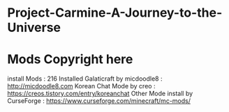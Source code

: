 # Project-Carmine-A-Journey-to-the-Universe
# Mods Copyright here
install Mods : 216 Installed
Galaticraft by micdoodle8 : http://micdoodle8.com
Korean Chat Mode by creo : https://creos.tistory.com/entry/koreanchat
Other Mode install by CurseForge : https://www.curseforge.com/minecraft/mc-mods/
